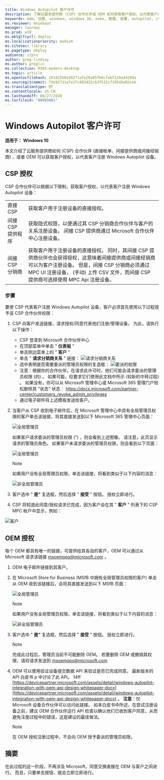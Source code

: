 ```yaml
---
title: Windows Autopilot 客户许可
description: 了解云服务提供商 (CSP) 合作伙伴或 OEM 如何获取客户授权，以代表客户注册 Windows Autopilot 设备。
keywords: mdm, 设置, windows, windows 10, oobe, 管理, 部署, autopilot, ztd, 零接触, 合作伙伴, msfb, intune
ms.reviewer: mniehaus
manager: laurawi
ms.prod: w10
ms.mktglfcycl: deploy
ms.localizationpriority: medium
ms.sitesec: library
ms.pagetype: deploy
audience: itpro
author: greg-lindsay
ms.author: greglin
ms.collection: M365-modern-desktop
ms.topic: article
ms.openlocfilehash: 16342550a30271afe20a85fb6cfabf1c0ad429da
ms.sourcegitcommit: fde92731a7e27c892d32c63f515cf19545e02ceb
ms.translationtype: MT
ms.contentlocale: zh-CN
ms.lasthandoff: 08/27/2020
ms.locfileid: "88993801"
---
```

# <a name="windows-autopilot-customer-consent"></a>Windows Autopilot 客户许可

**适用于： Windows 10**

本文介绍了云服务提供商如何 (CSP) 合作伙伴 (直接帐单、间接提供商或间接经销商) ，或者 OEM 可以获取客户授权，以代表客户注册 Windows Autopilot 设备。

## <a name="csp-authorization"></a>CSP 授权

CSP 合作伙伴可以根据以下限制，获取客户授权，以代表客户注册 Windows Autopilot 设备：

<table>
<tr><td>直接 CSP<td>获取客户用于注册设备的直接授权。
<tr><td>间接 CSP 提供程序<td>获取隐式权限，以便通过其 CSP 分销商合作伙伴与客户的关系注册设备。  间接 CSP 提供商通过 Microsoft 合作伙伴中心注册设备。
<tr><td>间接 CSP 分销商<td>获取客户用于注册设备的直接授权。  同时，其间接 CSP 提供商伙伴也会获得授权，这意味着间接提供商或间接经销商可以为客户注册设备。  但是，间接 CSP 分销商必须通过 MPC UI 注册设备， (手动) 上传 CSV 文件，而间接 CSP 提供商可选择使用 MPC Api 注册设备。
</table>

### <a name="steps"></a>步骤

要使 CSP 代表客户注册 Windows Autopilot 设备，客户必须首先使用以下过程授予该 CSP 合作伙伴权限：

1. CSP 向客户发送链接，请求授权/同意代表他们注册/管理设备。  为此，请执行以下操作：
    - CSP 登录到 Microsoft 合作伙伴中心
    - 在顶部菜单中单击 " **仪表板** "
    - 单击侧边菜单上的 " **客户** "
    - 单击 " **请求分销商关系** " 链接： ![ 请求分销商关系](images/csp1.png)
    - 选中表明是否需要委派的管理员权限的复选框： ![ 委派的权限](images/csp2.png)
    - 注意：根据你的合作伙伴，在请求此许可时，他们可能会请求委派的管理员权限 (的) 。  如果可能，应要求它们使用此文档中所示 (较新的中转过程) 。 如果没有，你可以从 Microsoft 管理中心或 Microsoft 365 管理门户轻松删除其 "状态" 状态：  https://docs.microsoft.com/partner-center/customers_revoke_admin_privileges
    - 通过电子邮件将上述模板发送给客户。
2. 当客户从 CSP 收到电子邮件后，在 Microsoft 管理中心中具有全局管理员权限的客户单击该链接，将其直接发送到以下 Microsoft 365 管理中心页面：

    ![全局管理员](images/csp3a.png)

    如果客户请求委派的管理员权限 (") ，则会看到上述图像。 请注意，此页显示请求的管理员角色。  如果客户未请求委派的管理员权限，则会看到以下页面：

    ![全局管理员](images/csp3b.png)   

    > [!NOTE]
    > 如果用户没有全局管理员权限，单击该链接，将看到类似于以下内容的消息：

    ![非全局管理员](images/csp4.png)

3. 客户选中 " **是"** 复选框，然后选择 " **接受** " 按钮。 授权立即进行。
4. CSP 将知道此同意/授权请求已完成，因为客户会在其 " **客户** " 列表下的 CSP MPC 帐户中显示，例如：

![客户](images/csp5.png)

## <a name="oem-authorization"></a>OEM 授权

每个 OEM 都具有唯一的链接，可提供给其各自的客户，OEM 可以通过从 Microsoft 请求该链接 msoemops@microsoft.com 。

1. OEM 电子邮件链接到其客户。
2. 在 Microsoft Store for Business (MSfB 中拥有全局管理员权限的客户) 单击从 OEM 收到该链接后，会将其直接发送到以下 MSfB 页面：

    ![全局管理员](images/csp6.png)

    > [!NOTE]
    > 如果用户没有全局管理员权限，单击该链接，将看到类似于以下内容的消息：

    ![非全局管理员](images/csp7.png)
3. 客户选中 " **是"** 复选框，然后选择 " **接受** " 按钮。  授权立即进行。

    > [!NOTE]
    > 完成此过程后，管理员当前不可能删除 OEM。 若要删除 OEM 或撤销其权限，请将请求发送到 msoemops@microsoft.com

4. OEM 可以使用验证设备提交数据 API 来验证是否已完成同意。  最新版本的 API 白皮书 p 中讨论了此 API。 14ff [https://devicepartner.microsoft.com/assets/detail/windows-autopilot-integration-with-oem-api-design-whitepaper-docx](https://devicepartner.microsoft.com/assets/detail/windows-autopilot-integration-with-oem-api-design-whitepaper-docx) 。 **注意**：仅 Microsoft 设备合作伙伴可以访问此链接。 如本白皮书中所述，在尝试注册设备之前，建议 OEM 合作伙伴运行 API 检查以确认他们已收到客户同意，从而避免注册过程中的错误，这是建议的最佳做法。

    > [!NOTE]
    > 在 OEM 授权注册过程中，不会向 OEM 授予委派的管理员权限。

## <a name="summary"></a>摘要

在此过程的这一阶段，不再涉及 Microsoft，同意交换直接在 OEM 与客户之间进行。  而且，只要单击按钮，就会立即立即进行。
